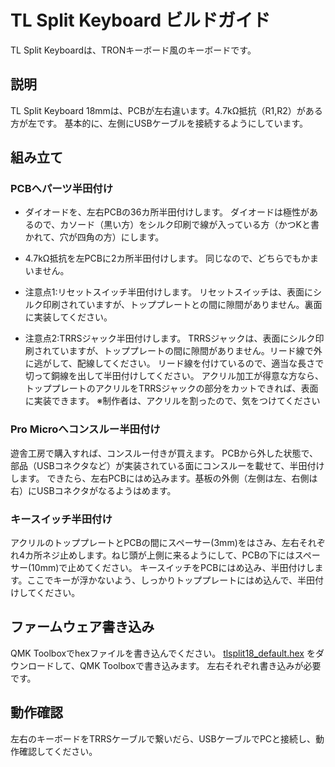 # TL Split Keyboard ビルドガイド

TL Split Keyboardは、TRONキーボード風のキーボードです。

## 説明
TL Split Keyboard 18mmは、PCBが左右違います。4.7kΩ抵抗（R1,R2）がある方が左です。
基本的に、左側にUSBケーブルを接続するようにしています。

## 組み立て
### PCBへパーツ半田付け
- ダイオードを、左右PCBの36カ所半田付けします。
ダイオードは極性があるので、カソード（黒い方）をシルク印刷で線が入っている方（かつKと書かれて、穴が四角の方）にします。
- 4.7kΩ抵抗を左PCBに2カ所半田付けします。
同じなので、どちらでもかまいません。

- 注意点1:リセットスイッチ半田付けします。
リセットスイッチは、表面にシルク印刷されていますが、トッププレートとの間に隙間がありません。裏面に実装してください。

- 注意点2:TRRSジャック半田付けします。
TRRSジャックは、表面にシルク印刷されていますが、トッププレートの間に隙間がありません。リード線で外に逃がして、配線してください。
リード線を付けているので、適当な長さで切って銅線を出して半田付けしてください。
アクリル加工が得意な方なら、トッププレートのアクリルをTRRSジャックの部分をカットできれば、表面に実装できます。
※制作者は、アクリルを割ったので、気をつけてください

### Pro Microへコンスルー半田付け
遊舎工房で購入すれば、コンスルー付きが買えます。
PCBから外した状態で、部品（USBコネクタなど）が実装されている面にコンスルーを載せて、半田付けします。
できたら、左右PCBにはめ込みます。基板の外側（左側は左、右側は右）にUSBコネクタがなるようはめます。

### キースイッチ半田付け
アクリルのトッププレートとPCBの間にスペーサー(3mm)をはさみ、左右それぞれ4カ所ネジ止めします。ねじ頭が上側に来るようにして、PCBの下にはスペーサー(10mm)で止めてください。
キースイッチをPCBにはめ込み、半田付けします。ここでキーが浮かないよう、しっかりトッププレートにはめ込んで、半田付けしてください。

## ファームウェア書き込み
QMK Toolboxでhexファイルを書き込んでください。
[tlsplit18_default.hex](https://github.com/satromi/tlsplit18_rev0/blob/master/hex/tlsplit18_default.hex) をダウンロードして、QMK Toolboxで書き込みます。
左右それぞれ書き込みが必要です。

## 動作確認

左右のキーボードをTRRSケーブルで繋いだら、USBケーブルでPCと接続し、動作確認してください。
